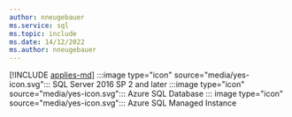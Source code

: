 ```yaml
---
author: nneugebauer
ms.service: sql
ms.topic: include
ms.date: 14/12/2022
ms.author: nneugebauer
---
```


[!INCLUDE [applies-md](applies-md.md)] :::image type="icon" source="media/yes-icon.svg"::: SQL Server 2016 SP 2 and later :::image type="icon" source="media/yes-icon.svg"::: Azure SQL Database ::: image type="icon" source="media/yes-icon.svg"::: Azure SQL Managed Instance 

